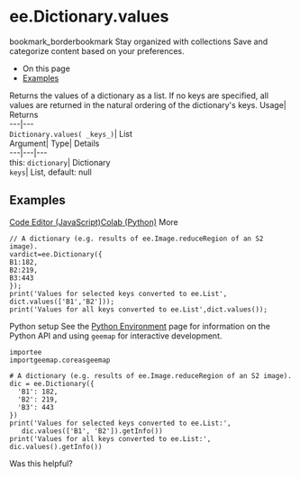  
#  ee.Dictionary.values 
bookmark_borderbookmark Stay organized with collections  Save and categorize content based on your preferences.
  * On this page
  * [Examples](https://developers.google.com/earth-engine/apidocs/ee-dictionary-values#examples)


Returns the values of a dictionary as a list. If no keys are specified, all values are returned in the natural ordering of the dictionary's keys. 
Usage| Returns  
---|---  
`Dictionary.values( _keys_)`| List  
Argument| Type| Details  
---|---|---  
this: `dictionary`| Dictionary  
`keys`| List, default: null  
## Examples
[Code Editor (JavaScript)](https://developers.google.com/earth-engine/apidocs/ee-dictionary-values#code-editor-javascript-sample)[Colab (Python)](https://developers.google.com/earth-engine/apidocs/ee-dictionary-values#colab-python-sample) More
```
// A dictionary (e.g. results of ee.Image.reduceRegion of an S2 image).
vardict=ee.Dictionary({
B1:182,
B2:219,
B3:443
});
print('Values for selected keys converted to ee.List',
dict.values(['B1','B2']));
print('Values for all keys converted to ee.List',dict.values());
```
Python setup
See the [ Python Environment](https://developers.google.com/earth-engine/guides/python_install) page for information on the Python API and using `geemap` for interactive development.
```
importee
importgeemap.coreasgeemap
```
```
# A dictionary (e.g. results of ee.Image.reduceRegion of an S2 image).
dic = ee.Dictionary({
  'B1': 182,
  'B2': 219,
  'B3': 443
})
print('Values for selected keys converted to ee.List:',
   dic.values(['B1', 'B2']).getInfo())
print('Values for all keys converted to ee.List:', dic.values().getInfo())
```

Was this helpful?
